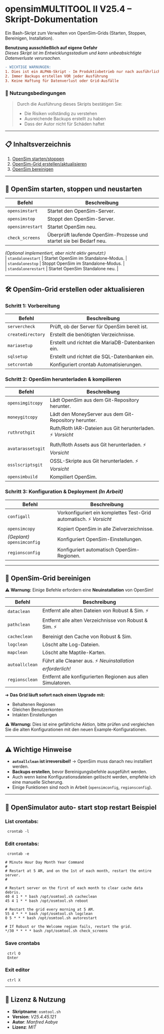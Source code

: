 # **opensimMULTITOOL II V25.4 – Skript-Dokumentation**  
Ein Bash-Skript zum Verwalten von OpenSim-Grids (Starten, Stoppen, Bereinigen, Installation).

**Benutzung ausschließlich auf eigene Gefahr**  
*Dieses Skript ist im Entwicklungsstadium und kann unbeabsichtigte Datenverluste verursachen.*

```diff
- WICHTIGE WARNUNGEN:
1. Dies ist ein ALPHA-Skript - Im Produktivbetrieb nur nach ausführlichem Testing verwenden
2. Immer Backups erstellen VOR jeder Ausführung
3. Keine Haftung für Datenverlust oder Grid-Ausfälle
```

### 📜 **Nutzungsbedingungen**  
> Durch die Ausführung dieses Skripts bestätigen Sie:  
> - Die Risiken vollständig zu verstehen  
> - Ausreichende Backups erstellt zu haben  
> - Dass der Autor nicht für Schäden haftet  

---

## **📋 Inhaltsverzeichnis**  
1. [OpenSim starten/stoppen](#-opensim-starten-stoppen-und-neustarten)  
2. [OpenSim-Grid erstellen/aktualisieren](#-opensim-grid-erstellen-oder-aktualisieren)  
3. [OpenSim bereinigen](#-opensim-grid-bereinigen)  

---

## **🔄 OpenSim starten, stoppen und neustarten**  
| Befehl | Beschreibung |  
|--------|-------------|  
| `opensimstart` | Startet den OpenSim-Server. |  
| `opensimstop` | Stoppt den OpenSim-Server. |  
| `opensimrestart` | Startet OpenSim neu. |  
| `check_screens` | Überprüft laufende OpenSim-Prozesse und startet sie bei Bedarf neu. |  

*(Optional implementiert, aber nicht aktiv genutzt:)*  
| `standalonestart` | Startet OpenSim im Standalone-Modus. |  
| `standalonestop` | Stoppt OpenSim im Standalone-Modus. |  
| `standalonerestart` | Startet OpenSim Standalone neu. |  

---

## **🛠️ OpenSim-Grid erstellen oder aktualisieren**  
### **Schritt 1: Vorbereitung**  
| Befehl | Beschreibung |  
|--------|-------------|  
| `servercheck` | Prüft, ob der Server für OpenSim bereit ist. |  
| `createdirectory` | Erstellt die benötigten Verzeichnisse. |  
| `mariasetup` | Erstellt und richtet die MariaDB-Datenbanken ein. |  
| `sqlsetup` | Erstellt und richtet die SQL-Datenbanken ein. |  
| `setcrontab` | Konfiguriert crontab Automatisierungen. |  

### **Schritt 2: OpenSim herunterladen & kompilieren**  
| Befehl | Beschreibung |  
|--------|-------------|  
| `opensimgitcopy` | Lädt OpenSim aus dem Git-Repository herunter. |  
| `moneygitcopy` | Lädt den MoneyServer aus dem Git-Repository herunter. |  
| `ruthrothgit` | Ruth/Roth IAR-Dateien aus Git herunterladen. ⚡ *Vorsicht* |  
| `avatarassetsgit` | Ruth/Roth Assets aus Git herunterladen. ⚡ *Vorsicht* |  
| `osslscriptsgit` | OSSL-Skripte aus Git herunterladen. ⚡ *Vorsicht* |  
| `opensimbuild` | Kompiliert OpenSim. |  

### **Schritt 3: Konfiguration & Deployment** *(In Arbeit)*  
| Befehl | Beschreibung |  
|--------|-------------|  
| `configall` | Vorkonfiguriert ein komplettes Test-Grid automatisch. ⚡ *Vorsicht* |  
| `opensimcopy` | Kopiert OpenSim in alle Zielverzeichnisse. |  
| *(Geplant)* `opensimconfig` | Konfiguriert OpenSim-Einstellungen. |  
| `regionsconfig` | Konfiguriert automatisch OpenSim-Regionen. |  

---

## **🧹 OpenSim-Grid bereinigen**  
⚠ **Warnung:** Einige Befehle erfordern eine **Neuinstallation** von OpenSim!  

| Befehl | Beschreibung |  
|--------|-------------|  
| `dataclean` | Entfernt alle alten Dateien von Robust & Sim. ⚡ |  
| `pathclean` | Entfernt alle alten Verzeichnisse von Robust & Sim. ⚡ |  
| `cacheclean` | Bereinigt den Cache von Robust & Sim. |  
| `logclean` | Löscht alte Log-Dateien. |  
| `mapclean` | Löscht alte Maptile-Karten. |  
| `autoallclean` | Führt alle Cleaner aus. ⚡ *Neuinstallation erforderlich!* |  
| `regionsclean` | Entfernt alle konfigurierten Regionen aus allen Simulatoren. |  

➜ **Das Grid läuft sofort nach einem Upgrade mit:**  
- Behaltenen Regionen  
- Gleichen Benutzerkonten  
- Intakten Einstellungen  

⚠ **Warnung:** Dies ist eine gefährliche Aktion, bitte prüfen und vergleichen Sie die alten Konfigurationen mit den neuen Example-Konfigurationen.  

---

## **⚠️ Wichtige Hinweise**  
- **`autoallclean` ist irreversibel!** → OpenSim muss danach neu installiert werden.  
- **Backups erstellen**, bevor Bereinigungsbefehle ausgeführt werden.  
- Auch wenn keine Konfigurationsdateien gelöscht werden, empfehle ich eine manuelle Sicherung.  
- Einige Funktionen sind noch in Arbeit (`opensimconfig`, `regionsconfig`).  

---

## **🔄 OpenSimulator auto- start stop restart Beispiel**

### List crontabs:
     crontab -l

### Edit crontabs:
     crontab -e
```
# Minute Hour Day Month Year Command
#
# Restart at 5 AM, and on the 1st of each month, restart the entire server.
#

# Restart server on the first of each month to clear cache data debris.
40 4 1 * * bash /opt/osmtool.sh cacheclean
45 4 1 * * bash /opt/osmtool.sh reboot

# Restart the grid every morning at 5 AM.
55 4 * * * bash /opt/osmtool.sh logclean
0 5 * * * bash /opt/osmtool.sh autorestart

# If Robust or the Welcome region fails, restart the grid.
*/30 * * * * bash /opt/osmtool.sh check_screens
```
### Save crontabs
     ctrl O  
     Enter  
### Exit editor
     ctrl X  

---

## **📜 Lizenz & Nutzung**  
- **Skriptname**: `osmtool.sh`  
- **Version**: *V25.4.45.121*  
- **Autor**: *Manfred Aabye*  
- **Lizenz**: *MIT*  
